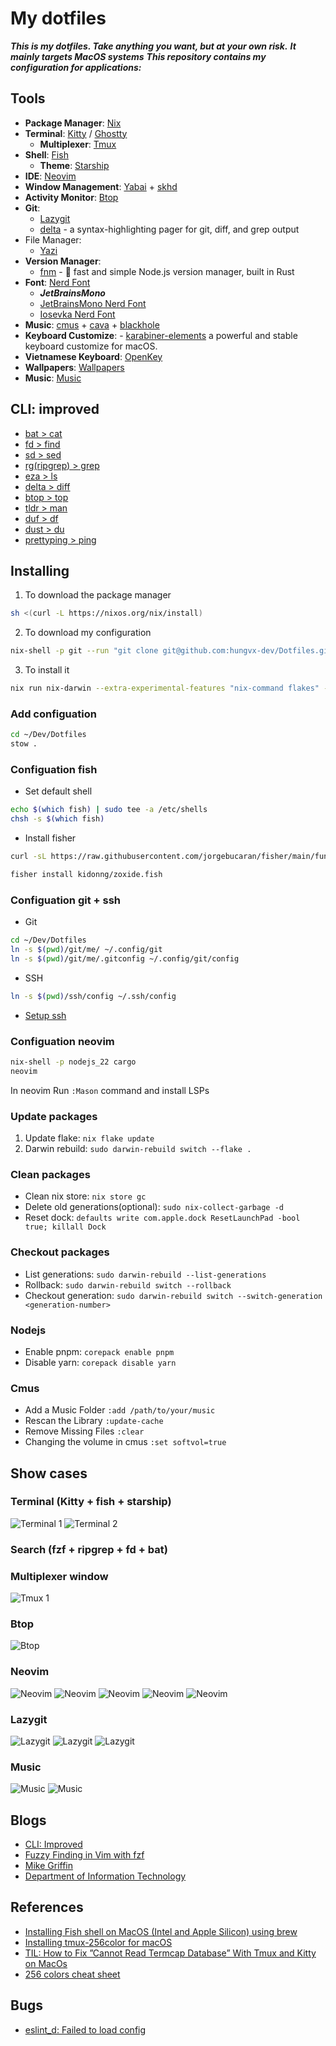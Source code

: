 # My dotfiles

**_This is my dotfiles. Take anything you want, but at your own risk._**
**_It mainly targets MacOS systems_**
**_This repository contains my configuration for applications:_**

## Tools

- **Package Manager**: [Nix](./nix-darwin)
- **Terminal**: [Kitty](./kitty) / [Ghostty](./ghostty)
  - **Multiplexer**: [Tmux](./tmux)
- **Shell**: [Fish](./fish)
  - **Theme**: [Starship](./starship)
- **IDE**: [Neovim](./neovim)
- **Window Management**: [Yabai](./yabai) + [skhd](./skhd)
- **Activity Monitor**: [Btop](./btop)
- **Git**:
  - [Lazygit](./lazygit)
  - [delta](https://github.com/dandavison/delta) - a syntax-highlighting pager for git, diff, and grep output
- File Manager:
  - [Yazi](./yazi/)
- **Version Manager**:
  - [fnm](https://github.com/Schniz/fnm) - 🚀 fast and simple Node.js version manager, built in Rust
- **Font**: [Nerd Font](https://github.com/ryanoasis/nerd-fonts)
  - _**JetBrainsMono**_
  - [JetBrainsMono Nerd Font](https://github.com/JetBrains/JetBrainsMono)
  - [Iosevka Nerd Font](https://github.com/be5invis/Iosevka)
- **Music**: [cmus](./cmus) + [cava](./cava) + [blackhole](https://github.com/ExistentialAudio/BlackHole)
- **Keyboard Customize**: - [karabiner-elements](./karabiner) a powerful and stable keyboard customize for macOS.
- **Vietnamese Keyboard**: [OpenKey](https://github.com/tuyenvm/OpenKey)
- **Wallpapers**: [Wallpapers](./wallpapers)
- **Music**: [Music](./Music)

## CLI: improved

- [bat > cat ](https://github.com/sharkdp/bat)
- [fd > find](https://github.com/sharkdp/fd)
- [sd > sed](https://github.com/chmln/sd)
- [rg(ripgrep) > grep](https://github.com/BurntSushi/ripgrep)
- [eza > ls](https://github.com/eza-community/eza)
- [delta > diff](https://github.com/dandavison/delta)
- [btop > top](https://github.com/aristocratos/btop)
- [tldr > man](https://github.com/tldr-pages/tldr)
- [duf > df](https://github.com/muesli/duf)
- [dust > du](https://github.com/bootandy/dust)
- [prettyping > ping](https://github.com/denilsonsa/prettyping)

## Installing

1. To download the package manager

```sh
sh <(curl -L https://nixos.org/nix/install)
```

2. To download my configuration

```sh
nix-shell -p git --run "git clone git@github.com:hungvx-dev/Dotfiles.git ~/Dev/Dotfiles"
```

3. To install it

```sh
nix run nix-darwin --extra-experimental-features "nix-command flakes" -- switch --flake ~/Dev/Dotfile/nix-darwin/feiyu
```

### Add configuation

```sh
cd ~/Dev/Dotfiles
stow .
```

### Configuation fish

- Set default shell

```sh
echo $(which fish) | sudo tee -a /etc/shells
chsh -s $(which fish)

```

- Install fisher

```sh
curl -sL https://raw.githubusercontent.com/jorgebucaran/fisher/main/functions/fisher.fish | source && fisher install jorgebucaran/fisher

fisher install kidonng/zoxide.fish
```

### Configuation git + ssh

- Git

```sh
cd ~/Dev/Dotfiles
ln -s $(pwd)/git/me/ ~/.config/git
ln -s $(pwd)/git/me/.gitconfig ~/.config/git/config
```

- SSH

```sh
ln -s $(pwd)/ssh/config ~/.ssh/config
```

- [Setup ssh](./ssh/guide.md)

### Configuation neovim

```sh
nix-shell -p nodejs_22 cargo
neovim
```

In neovim Run `:Mason` command and install LSPs

### Update packages

1.  Update flake: `nix flake update`
2.  Darwin rebuild: `sudo darwin-rebuild switch --flake .`

### Clean packages

- Clean nix store: `nix store gc`
- Delete old generations(optional): `sudo nix-collect-garbage -d`
- Reset dock: `defaults write com.apple.dock ResetLaunchPad -bool true; killall Dock`

### Checkout packages

- List generations: `sudo darwin-rebuild --list-generations`
- Rollback: `sudo darwin-rebuild switch --rollback`
- Checkout generation: `sudo darwin-rebuild switch --switch-generation <generation-number>`

### Nodejs

- Enable pnpm: `corepack enable pnpm`
- Disable yarn: `corepack disable yarn`

### Cmus

- Add a Music Folder `:add /path/to/your/music`
- Rescan the Library `:update-cache`
- Remove Missing Files `:clear`
- Changing the volume in cmus `:set softvol=true`

## Show cases

### Terminal (Kitty + fish + starship)

![Terminal 1](./images/terminal.png "Title")
![Terminal 2](./images/terminal-1.png "Title")

### Search (fzf + ripgrep + fd + bat)

### Multiplexer window

![Tmux 1](./images/multiplex-window.png "Title")

### Btop

![Btop](./images/btop.png "Title")

### Neovim

![Neovim](./images/neovim.png "Title")
![Neovim](./images/nvim-info.png "Title")
![Neovim](./images/nvim-diagnotics.png "Title")
![Neovim](./images/nvim-autocomplete.png "Title")
![Neovim](./images/nvim-autocomplete-1.png "Title")

### Lazygit

![Lazygit](./images/lazygit.png "Title")
![Lazygit](./images/lazygit-1.png "Title")
![Lazygit](./images/git-log.png "Title")

### Music

![Music](./images/cmus.png "Title")
![Music](./images/cmus-cava.png "Title")

## Blogs

- [CLI: Improved](https://remysharp.com/2018/08/23/cli-improved)
- [Fuzzy Finding in Vim with fzf](https://bluz71.github.io/2018/12/04/fuzzy-finding-in-vim-with-fzf.html)
- [Mike Griffin](https://mikegriffin.ie/blog/)
- [Department of Information Technology](https://www.ditig.com/)

## References

- [Installing Fish shell on MacOS (Intel and Apple Silicon) using brew](https://gist.github.com/gagarine/cf3f65f9be6aa0e105b184376f765262)
- [Installing tmux-256color for macOS](https://gist.github.com/bbqtd/a4ac060d6f6b9ea6fe3aabe735aa9d95)
- [TIL: How to Fix ”Cannot Read Termcap Database” With Tmux and Kitty on MacOs](https://www.rockyourcode.com/til-how-to-fix-cannot-read-termcap-database-with-tmux-and-kitty-on-macos/)
- [256 colors cheat sheet](https://www.ditig.com/publications/256-colors-cheat-sheet)

## Bugs

- [eslint_d: Failed to load config](https://github.com/mantoni/eslint_d.js/issues/235#issuecomment-1441222659)

